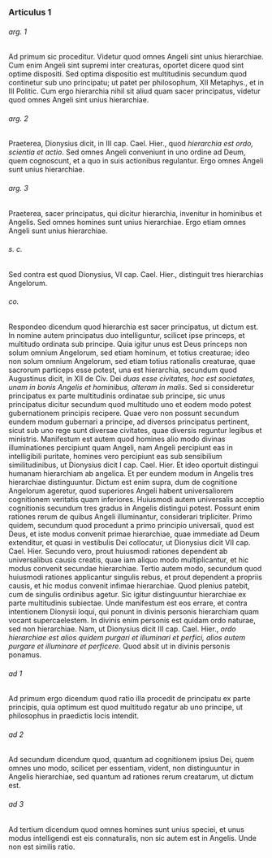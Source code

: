 ### Articulus 1

###### arg. 1
Ad primum sic proceditur. Videtur quod omnes Angeli sint unius hierarchiae. Cum enim Angeli sint supremi inter creaturas, oportet dicere quod sint optime dispositi. Sed optima dispositio est multitudinis secundum quod continetur sub uno principatu; ut patet per philosophum, XII Metaphys., et in III Politic. Cum ergo hierarchia nihil sit aliud quam sacer principatus, videtur quod omnes Angeli sint unius hierarchiae.

###### arg. 2
Praeterea, Dionysius dicit, in III cap. Cael. Hier., quod *hierarchia est ordo, scientia et actio*. Sed omnes Angeli conveniunt in uno ordine ad Deum, quem cognoscunt, et a quo in suis actionibus regulantur. Ergo omnes Angeli sunt unius hierarchiae.

###### arg. 3
Praeterea, sacer principatus, qui dicitur hierarchia, invenitur in hominibus et Angelis. Sed omnes homines sunt unius hierarchiae. Ergo etiam omnes Angeli sunt unius hierarchiae.

###### s. c.
Sed contra est quod Dionysius, VI cap. Cael. Hier., distinguit tres hierarchias Angelorum.

###### co.
Respondeo dicendum quod hierarchia est sacer principatus, ut dictum est. In nomine autem principatus duo intelliguntur, scilicet ipse princeps, et multitudo ordinata sub principe. Quia igitur unus est Deus princeps non solum omnium Angelorum, sed etiam hominum, et totius creaturae; ideo non solum omnium Angelorum, sed etiam totius rationalis creaturae, quae sacrorum particeps esse potest, una est hierarchia, secundum quod Augustinus dicit, in XII de Civ. Dei *duas esse civitates, hoc est societates, unam in bonis Angelis et hominibus, alteram in malis*. Sed si consideretur principatus ex parte multitudinis ordinatae sub principe, sic unus principatus dicitur secundum quod multitudo uno et eodem modo potest gubernationem principis recipere. Quae vero non possunt secundum eundem modum gubernari a principe, ad diversos principatus pertinent, sicut sub uno rege sunt diversae civitates, quae diversis reguntur legibus et ministris. Manifestum est autem quod homines alio modo divinas illuminationes percipiunt quam Angeli, nam Angeli percipiunt eas in intelligibili puritate, homines vero percipiunt eas sub sensibilium similitudinibus, ut Dionysius dicit I cap. Cael. Hier. Et ideo oportuit distingui humanam hierarchiam ab angelica. Et per eundem modum in Angelis tres hierarchiae distinguuntur. Dictum est enim supra, dum de cognitione Angelorum ageretur, quod superiores Angeli habent universaliorem cognitionem veritatis quam inferiores. Huiusmodi autem universalis acceptio cognitionis secundum tres gradus in Angelis distingui potest. Possunt enim rationes rerum de quibus Angeli illuminantur, considerari tripliciter. Primo quidem, secundum quod procedunt a primo principio universali, quod est Deus, et iste modus convenit primae hierarchiae, quae immediate ad Deum extenditur, et quasi in vestibulis Dei collocatur, ut Dionysius dicit VII cap. Cael. Hier. Secundo vero, prout huiusmodi rationes dependent ab universalibus causis creatis, quae iam aliquo modo multiplicantur, et hic modus convenit secundae hierarchiae. Tertio autem modo, secundum quod huiusmodi rationes applicantur singulis rebus, et prout dependent a propriis causis, et hic modus convenit infimae hierarchiae. Quod plenius patebit, cum de singulis ordinibus agetur. Sic igitur distinguuntur hierarchiae ex parte multitudinis subiectae. Unde manifestum est eos errare, et contra intentionem Dionysii loqui, qui ponunt in divinis personis hierarchiam quam vocant supercaelestem. In divinis enim personis est quidam ordo naturae, sed non hierarchiae. Nam, ut Dionysius dicit III cap. Cael. Hier., *ordo hierarchiae est alios quidem purgari et illuminari et perfici, alios autem purgare et illuminare et perficere*. Quod absit ut in divinis personis ponamus.

###### ad 1
Ad primum ergo dicendum quod ratio illa procedit de principatu ex parte principis, quia optimum est quod multitudo regatur ab uno principe, ut philosophus in praedictis locis intendit.

###### ad 2
Ad secundum dicendum quod, quantum ad cognitionem ipsius Dei, quem omnes uno modo, scilicet per essentiam, vident, non distinguuntur in Angelis hierarchiae, sed quantum ad rationes rerum creatarum, ut dictum est.

###### ad 3
Ad tertium dicendum quod omnes homines sunt unius speciei, et unus modus intelligendi est eis connaturalis, non sic autem est in Angelis. Unde non est similis ratio.

